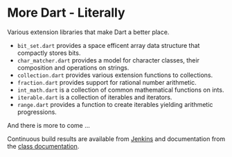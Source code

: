 More Dart - Literally
=====================

Various extension libraries that make Dart a better place.

- `bit_set.dart` provides a space efficent array data structure that compactly 
  stores bits.
- `char_matcher.dart` provides a model for character classes, their composition
  and operations on strings.
- `collection.dart` provides various extension functions to collections.
- `fraction.dart` provides support for rational number arithmetic.
- `int_math.dart` is a collection of common mathematical functions on ints.
- `iterable.dart` is a collection of iterables and iterators.
- `range.dart` provides a function to create iterables yielding arithmetic 
  progressions.
  
And there is more to come ...

Continuous build results are available from [Jenkins](http://jenkins.lukas-renggli.ch/view/Dart/job/MoreDart/)
and documentation from the [class documentation](http://jenkins.lukas-renggli.ch/view/Dart/job/MoreDart/javadoc/).
